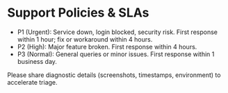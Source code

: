 
# Support Policies & SLAs

- P1 (Urgent): Service down, login blocked, security risk. First response within 1 hour; fix or workaround within 4 hours.
- P2 (High): Major feature broken. First response within 4 hours.
- P3 (Normal): General queries or minor issues. First response within 1 business day.

Please share diagnostic details (screenshots, timestamps, environment) to accelerate triage.

